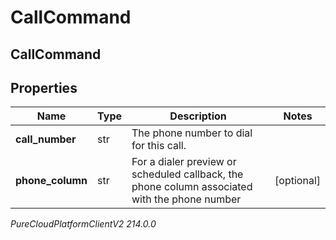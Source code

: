 # CallCommand

## CallCommand

## Properties

|Name | Type | Description | Notes|
|------------ | ------------- | ------------- | -------------|
| **call_number** | str | The phone number to dial for this call. | |
| **phone_column** | str | For a dialer preview or scheduled callback, the phone column associated with the phone number | [optional] |



_PureCloudPlatformClientV2 214.0.0_
